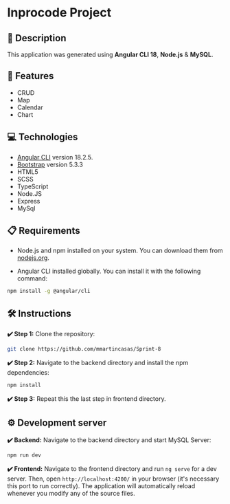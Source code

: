 # Inprocode Project

## 📄 Description

This application was generated using **Angular CLI 18**, **Node.js** & **MySQL**.

## 📜 Features
- CRUD
- Map
- Calendar
- Chart

## 💻 Technologies

- [Angular CLI](https://angular.dev/) version 18.2.5.
- [Bootstrap](https://getbootstrap.com/) version 5.3.3
- HTML5
- SCSS
- TypeScript
- Node.JS
- Express
- MySql


## 📋 Requirements

- Node.js and npm installed on your system. You can download them from [nodejs.org](https://nodejs.org/).

- Angular CLI installed globally. You can install it with the following command:

```bash
npm install -g @angular/cli
```

## 🛠️ Instructions

**✔️ Step 1:** Clone the repository:

```bash
git clone https://github.com/mmartincasas/Sprint-8
```

**✔️ Step 2:** Navigate to the backend directory and install the npm dependencies:

```bash
npm install
```

**✔️ Step 3:** Repeat this the last step in frontend directory.



## ⚙️ Development server

**✔️ Backend:** Navigate to the backend directory and start MySQL Server:

```bash
npm run dev
```

**✔️ Frontend:** Navigate to the frontend directory and run `ng serve` for a dev server. Then, open `http://localhost:4200/` in your browser (it's necessary this port to run correctly). The application will automatically reload whenever you modify any of the source files.


